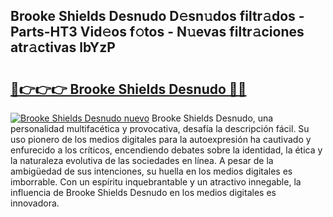 ## Brooke Shields Desnudo D𝚎sn𝚞dos filtr𝚊dos - Parts-HT3 Vid𝚎os f𝚘tos - N𝚞evas filtr𝚊ciones atr𝚊ctivas lbYzP

# <h2><a href="http://mb1n7n.tromn.icu/?c=Brooke+Shields+Desnudo">🔗👉👉👉 Brooke Shields Desnudo 🔗🔗</a></h2>

[![Brooke Shields Desnudo nuevo](https://i.imgur.com/pEAQMta.gif)](http://mb1n7n.tromn.icu/?c=Brooke+Shields+Desnudo)
Brooke Shields Desnudo, una personalidad multifacética y provocativa, desafía la descripción fácil. Su uso pionero de los medios digitales para la autoexpresión ha cautivado y enfurecido a los críticos, encendiendo debates sobre la identidad, la ética y la naturaleza evolutiva de las sociedades en línea. A pesar de la ambigüedad de sus intenciones, su huella en los medios digitales es imborrable. Con un espíritu inquebrantable y un atractivo innegable, la influencia de Brooke Shields Desnudo en los medios digitales es innovadora.
